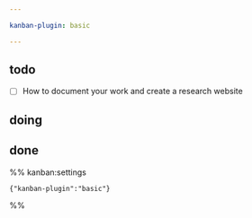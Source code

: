 ```yaml
---

kanban-plugin: basic

---
```


## todo

- [ ] How to document your work and create a research website


## doing



## done





%% kanban:settings
```
{"kanban-plugin":"basic"}
```
%%